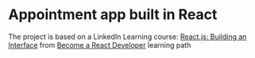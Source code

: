 # Appointment app built in React
The project is based on a LinkedIn Learning course: [React.js: Building an Interface](https://www.linkedin.com/learning/react-js-building-an-interface-8551484?u=2167290) from [Become a React Developer](https://www.linkedin.com/learning/paths/become-a-react-developer?u=2167290) learning path
